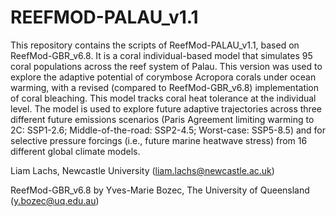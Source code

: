 # REEFMOD-PALAU_v1.1

This repository contains the scripts of ReefMod-PALAU_v1.1, based on ReefMod-GBR_v6.8. It is a coral individual-based model that simulates 95 coral populations across the reef system of Palau. This version was used to explore the adaptive potential of corymbose Acropora corals under ocean warming, with a revised (compared to ReefMod-GBR_v6.8) implementation of coral bleaching. This model tracks coral heat tolerance at the individual level. The model is used to explore future adaptive trajectories across three different future emissions scenarios (Paris Agreement limiting warming to 2C: SSP1-2.6; Middle-of-the-road: SSP2-4.5; Worst-case: SSP5-8.5) and for selective pressure forcings (i.e., future marine heatwave stress) from 16 different global climate models.

Liam Lachs, Newcastle University (liam.lachs@newcastle.ac.uk)

ReefMod-GBR_v6.8 by Yves-Marie Bozec, The University of Queensland (y.bozec@uq.edu.au)
